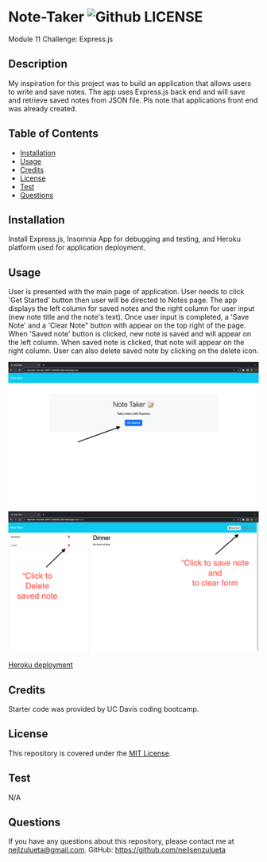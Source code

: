 # Note-Taker ![Github LICENSE](https://img.shields.io/badge/license-MIT-blue.svg)
Module 11 Challenge: Express.js

## Description
  My inspiration for this project was to build an application that allows users to write and save notes. The app uses Express.js back end and will save and retrieve saved notes from JSON file.  Pls note that applications front end was already created.  

  ## Table of Contents
  * [Installation](#installation)
  * [Usage](#usage)
  * [Credits](#credits)
  * [License](#license)
  * [Test](#test)
  * [Questions](#questions)
  
  ## Installation
  Install Express.js, Insomnia App for debugging and testing, and Heroku platform used for application deployment.

  ## Usage
  User is presented with the main page of application. User needs to click 'Get Started' button then user will be directed to Notes page. The app displays the left column for saved notes and the right column for user input (new note title and the note's text).  Once user input is completed, a 'Save Note' and a 'Clear Note" button with appear on the top right of the page.  When 'Saved note' button is clicked, new note is saved and will appear on the left column. When saved note is clicked, that note will appear on the right column.  User can also delete saved note by clicking on the delete icon.  

  ![Alt text](<public/assets/Screenshot main page.png>)

  ![Alt text](<public/assets/Screenshot Note-taker.png>)

  [Heroku deployment](https://enigmatic-mountain-46970-25b06df22a9e.herokuapp.com/)

  ## Credits
  Starter code was provided by UC Davis coding bootcamp.

  ## License
  This repository is covered under the [MIT License](https://opensource.org/licenses/MIT).

  ## Test
  N/A

  ## Questions
  If you have any questions about this repository, please contact me at neilzulueta@gmail.com. GitHub: https://github.com/neilsenzulueta